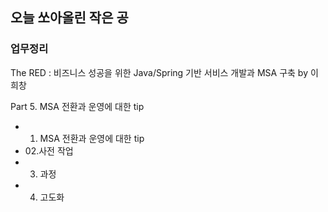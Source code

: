 ## 오늘 쏘아올린 작은 공

### 업무정리

The RED : 비즈니스 성공을 위한 Java/Spring 기반 서비스 개발과 MSA 구축 by 이희창

Part 5. MSA 전환과 운영에 대한 tip
- 01. MSA 전환과 운영에 대한 tip
- 02.사전 작업
- 03. 과정
- 04. 고도화